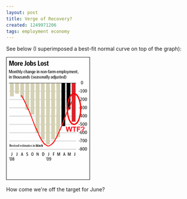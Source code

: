 ```yaml
---
layout: post
title: Verge of Recovery?
created: 1249971206
tags: employment economy
---
```

See below (I superimposed a best-fit normal curve on top of the graph):

<img src="/uploads/jobs.png" />

How come we're off the target for June?
